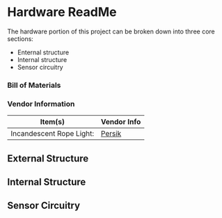 # Hardware ReadMe
The hardware portion of this project can be broken down into three core sections:
* Enternal structure
* Internal structure
* Sensor circuitry

### Bill of Materials

### Vendor Information
Item(s) | Vendor Info
--------| -----------
Incandescent Rope Light: | [Persik](https://persik.com/collections/rope-lights/products/persik-18-feet-red-rope-light-for-indoor-and-outdoor-use-pack-of-2-total-36-feet-length)


## External Structure


## Internal Structure


## Sensor Circuitry
